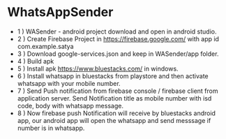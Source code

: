 # WhatsAppSender

- 1 ) WASender - android project download and open in android studio.
- 2 ) Create Firebase Project in https://firebase.google.com/ with app id com.example.satya
- 3 ) Download google-services.json and keep in WASender/app folder.
- 4 ) Build apk
- 5 ) Install apk https://www.bluestacks.com/ in windows.
- 6 ) Install whatsapp in bluestacks from playstore and then activate whatsapp with your mobile number.
- 7 ) Send Push notification from firebase console / firebase client from application server.
    Send Notification title as mobile number with isd code, body with whatsapp message.
- 8 ) Now firebase push Notification will receive by bluestacks android app, our android app will open the whatsapp and send messsage if number is in whatsapp.      
